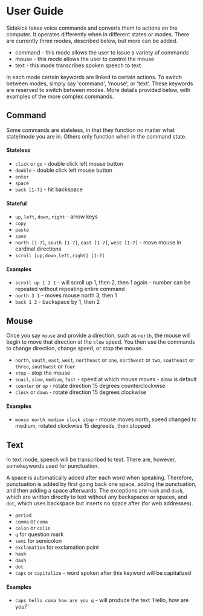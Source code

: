 # User Guide

Sidekick takes voice commands and converts them to actions on the computer. It operates differently when in different states or modes. There are currently three modes, described below, but more can be added.

- command - this mode allows the user to issue a variety of commands
- mouse - this mode allows the user to control the mouse
- text - this mode transcribes spoken speech to text

In each mode certain keywords are linked to certain actions. To switch between modes, simply say 'command', 'mouse', or 'text'. These keywords are reserved to switch between modes. More details provided below, with examples of the more complex commands. 

## Command

Some commands are stateless, in that they function no matter what state/mode you are in. Others only function when in the command state.

#### Stateless

- `click` or `go` - double click left mouse button
- `double` - double click left mouse button
- `enter` 
- `space`
- `back [1-7]` - hit backspace 

#### Stateful

- `up`, `left`, `down`, `right` - arrow keys
- `copy`
- `paste`
- `save`
- `north [1-7]`, `south [1-7]`, `east [1-7]`, `west [1-7]` - move mouse in cardinal directions 
- `scroll [up,down,left,right] [1-7]` 

#### Examples

- `scroll up 1 2 1` - will scroll up 1, then 2, then 1 again - number can be repeated without repeating entire command
- `north 3 1` - moves mouse north 3, then 1
- `back 1 2` - backspace by 1, then 2

## Mouse

Once you say `mouse` and provide a direction, such as `north`, the mouse will begin to move that direction at the `slow` speed. You then use the commands to change direction, change speed, or stop the mouse. 

- `north`, `south`, `east`, `west`, `northeast` or `one`, `northwest` or `two`, `southeast` or `three`, `southwest` or `four`
- `stop` - stop the mouse
- `snail`, `slow`, `medium`, `fast` - speed at which mouse moves - slow is default
- `counter` or `up` - rotate direction 15 degrees counterclockwise
- `clock` or `down` - rotate direction 15 degrees clockwise

#### Examples

- `mouse north medium clock stop` - mouse moves north, speed changed to medium, rotated clockwise 15 degreeds, then stopped

## Text

In text mode, speech will be transcribed to text. There are, however, somekeywords used for punctuation. 

A space is automatically added after each word when speaking. Therefore, punctuation is added by first going back one space, adding the punctuation, and then adding a space afterwards. The exceptions are `hash` and `dash`, which are written directly to text without any backspaces or spaces, and `dot`, which uses backspace but inserts no space after (for web addresses).

- `period`
- `comma` or `coma`
- `colon` or `colin`
- `q` for question mark
- `semi` for semicolon
- `exclamation` for exclamation point
- `hash`
- `dash`
- `dot`
- `caps` or `capitalize` - word spoken after this keyword will be capitalized

#### Examples

- `caps hello coma how are you q` - will produce the text 'Hello, how are you?'